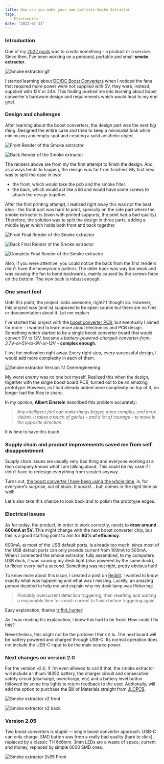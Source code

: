```yaml
---
title: How can you make your own portable Smoke Extractor
tags:
  - Electronics
date: "2022-07-31"
---
```


### Introduction

One of my [2022 goals](year-2021-recap.md) was to _create_ something - a product or a service. Since then, I've been working on a personal, portable and small **smoke extractor**.

![Smoke extractor gif](img/se_gif.gif)

I started learning about [DC/DC Boost Converters](boost-converter.md) when I noticed the fans that required more power were not supplied with 5V, they were, instead, supplied with 12V or 24V. This finding pushed me into learning about boost converter's hardware design and requirements which would lead to my end goal.

### Design and challenges

After learning about the boost converters, the design part was the _next big thing_. Designed the entire case and tried to keep a minimalist look while minimizing any empty spot and creating a solid aesthetic object.

![Front Render of the Smoke extractor](img/FRHvhZbXMAE5xFc.jpeg)

![Back Render of the Smoke extractor](img/FRHvhtBXIAIHwYs.jpeg)

The renders above are from my the first attempt to finish the design. And, as always tends to happen, the design was far from finished. My first idea was to split the case in two:

- the front, which would take the pcb and the smoke filter.
- the back, which would act like a lid and would have some screws to attach the design together.

After the first printing attempt, I realized right away this was not the best idea - the front part was hard to print, specially on the side part where the smoke extractor is (even with printed supports, the print had a bad quality). Therefore, the solution was to split the design in three parts, adding a middle layer which holds both front and back together.

![Front Final Render of the Smoke extractor](img/front-sep.png)

![Back Final Render of the Smoke extractor](img/back-sep.png)

![Complete Final Render of the Smoke extractor](img/complete-sep.png)

Also, if you were attentive, you could notice the back from the first renders didn't have the honeycomb pattern. The older back was way too weak and was causing the fan to bend backwards, mainly caused by the screws force on the bottom. The new back is robust enough.

### One smart fool
Until this point, the project looks awesome, right? I thought so. However, this project was (and is) supposed to be open-source but there are no files or documentation about it. Let me explain.

I've started this project with the [boost converter PCB](boost-converter.md), but eventually I aimed for more - I wanted to learn more about electronics and PCB design. Something which started to be a single boost converter board that would convert 5V to 12V, became a _battery-powered-charged-converter-from-3.7V-or-5V-to-9V-or-12V_ - **complex enough**.

I lost the motivation right away. Every right step, every successful design, I would add more complexity in each of them.

![Smoke extractor Version 1.1 Overengineering](img/smoke_extractor_1_1.png)

My worst enemy was no one but myself. Realized this when the design, together with the single boost board PCB, turned out to be an amazing prototype. However, as I had already added more complexity on top of it, no longer had the files to share.

In my opinion, **Albert Einstein** described this problem accurately:

> _Any intelligent fool can make things bigger, more complex, and more violent. It takes a touch of genius - and a lot of courage - to move in the opposite direction._

It is time to have this touch.

### Supply chain and product improvements saved me from self disappointment

Supply chain issues are usually very bad thing and everyone working at a tech company knows what I am talking about. This could be my case if I didn't have to redesign everything from scratch anyway.

Turns out, [the boost converter I have been using the whole time](https://www.digikey.se/en/products/detail/diodes-incorporated/PAM2421AECADJR/4033256), is, for everyone's surprise, out of stock. It _sucks_!... but, comes in the right time as well!

Let's also take this chance to look back and to polish the prototype edges.

### Electrical issues

As for today, the product, in order to work correctly, needs to **draw around 600mA at 5V**. This might change with the next boost converter chip, but this is a good starting point to aim for **80% of efficiency**.

600mA, at most of the USB default ports, is already too much, since most of the USB default ports can only provide current from 100mA to 500mA. When I connected the smoke extractor, fully assembled, to my computers USB dock, it was causing my desk light (also powered by the same dock), to flicker every half a second. Something was not right, pretty obvious huh!

To know more about this issue, I created a post on [Reddit](https://www.reddit.com/r/AskElectronics/comments/vs3w11/question_about_current_draw_from_usb_hub_and/). I wanted to know exactly what was happening and what was I missing. Luckily, an amazing person decided to help me and explain why my desk lamp was flickering:

> Probably overcurrent detection triggering, then resetting and waiting a reasonable time for inrush current to finish before triggering again.

Easy explanation, thanks [triffid_hunter](https://www.reddit.com/user/triffid_hunter/)!

As I was reading his explanation, I knew this had to be fixed. How could I fix this?

Nevertheless, this might not be the problem I think it is. The next board will be battery powered and charged through USB-C. Its normal operation does not include the USB-C input to be the main source power.

<!-- ### USB Battery Charging Specification

In short, these are the differences:

- **SDP (Standard Downstream Port)**: the _usual_ type of USB port in your computer. Outputs 100mA (when not configured) to 500mA (when configured).
- **CDP (Charging Downstream Port)**: also used in some computers but more advanced than SDP. Able to output more than 500mA.
- **DCP (Dedicated Charging Port)**: not capable to enumerate (no data). Used normally in wall-chargers. Able to output more 500mA.

As seen above, **only the CDP and the DCP type match the project current requirements**. Therefore, the next step is to find how to identify these types and distinguish them from the SDP.

**This is what we need now**:

(For non USB-C)

- The portable device **D+ line** should be able to **output between 0.5 and 0.7V** to the dedicated charging port. Use a voltage divider with the USB power input as the supply.

![D+ voltage dividir output](img/se_dplus_vd.jpg)

- The portable device **D- line** should be able to **sink between 25 to 175$ \mu $A**. Use a 47k resistor on the comparator inverting terminal.

![D- 47k pull down resistor](img/se_dminus_comparator.jpg)

- A [comparator](https://www.diodes.com/assets/Datasheets/LMV331_393.pdf) with a pull-up resistor on the output, to grant a logic behaviour. Use a 4.7k resistor.

![Non USB-C Comparator](img/se_nonusbc_comparator.jpg)

How to indentidy the **Dedicated Charging Port**:

![How to identify DCP](img/bcs_dcp.png)

If the input voltage at the non-inverting terminal of the comparator is higher the the reference voltage (let's aim for 0.4V, since D+ line outputs 0.5 to 0.7V), then the comparator will output 5V. If this happens, we know the **portable device is not connected to a SDP**.

(For USB-C)

- One comparator (one for each **CC line**) with a pull-up resistor on the output, with the same goal as the previous one. Use a 4.7k resistor.

![CC Pin voltage ranges](img/se_cc_comparator.jpg)

For USB-C we need to check both lines - **CC1** and **CC2**. They both need a 5.1k resistor connected to ground as usual.

![CC Pin voltage ranges](img/se_5k1_resistor.jpg)

CC Pin voltage ranges:

![CC Pin voltage ranges](img/USB-C-type-charging.png)

If the input voltage at the non-inverting terminal of the comparator is higher the the reference voltage (let's aim for 0.7V, since above this threshold, the port is capable of drawing 1.5A), then the comparator will output 5V. If this happens, we know the **portable device is not connected to a SDP**.


(For both)

- **Three diodes** to create a **OR logic circuit** in regard of the output of each of the comparators.
- One **[5V logic MOSFET](https://www.diodes.com/assets/Datasheets/ZXMN3F30FH.pdf)** that is connected with the OR diode circuit to its the gate.

If you are interested to know more, to check the design schematics or to contribute for the project, you can always check the [project's repository in Github](https://github.com/nguterresn/smoke-extractor/tree/master/pcb/smoke_extractorV1_1).

### Issues with version 1.1 and fixes for the version 1.2

Once I got the version 1.1 PCB in the mail, I noticed two things:

- I ordered the wrong size of comparators ([SOT-25](https://www.torexsemi.com/file/SOT-25/SOT-25-pkg.pdf) instead of SOT-753).
- The power switch circuit based on the n-channel MOSFET was entirely wrong.

Since I already ordered the comparators, I changed the footprint of them to fit into the SOT-25 package.

To fix the power switch circuit, I changed the previous circuit to the following:

![Fixed power switch circuit using the n-channel mosfet](img/smoke-extractor-power-switch.jpg)

The fix is based on the [same approach as powering a motor using a MOSFET](https://www.nexperia.com/applications/interactive-app-notes/IAN50004_using-power-MOSFETs-in-DC-motor-control-applications.html).

### Nothing is always as we imagine

When I received this last version, 1.2, I've noticed my understading about the USB battery specifications was still very light and limited. To check whether the device was connected to a DCP or a CDP, I measured the voltage at D+, D-, CC1 and CC2 from a cable (USB-A to USB-C) from USB charging hub. These are the results:

- *D+*: 0.617V
- *D-*: 0V

D+ is, indeed, according to what I've expected (from 0.5 to 0.7V), but D- is completely wrong. D- should have been close to the D+ voltage.
I opened the `Battery Charging Specifications` again just to realize: the board has no battery (yet), so this document is not even meant for this kind of application.
And again - just as any other human being - I'm over thinking. If the future goal is to eventually add a battery to power the circuit, why not add it already, use a specific manufacturer battery charging chip that handles all these previous cases? -->

### Next changes on version 2.0

For the version v2.0, if I'm even allowed to call it that, the smoke extractor will include a lithium 18350 battery, the charger circuit and consecutive safety circuit (discharge, overcharge, etc) and a battery level button followed by some tiny lights to return feedback to the user.
Addionally, will add the option to purchase the Bill of Materials straight from [JLCPCB](https://jlcpcb.com/parts).

![Smoke extractor v2 front](img/smokeextractorv2.jpg)


![Smoke extractor v2 back](img/smokeextracotrv2back.jpg)

### Version 2.05

Two boost converters is stupid — single boost converter approach. USB-C can only charge. SMD button was from a really bad quality (hard to click), replaced by a classic TH 6x6mm. 3mm LEDs are a waste of space, current and money, replaced by simple 0603 SMD ones.

![Smoke extractor 2v05 Front](SE_2v05.jpg)
